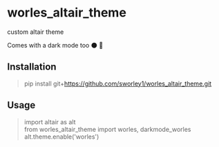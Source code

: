 # worles_altair_theme

custom altair theme 

Comes with a dark mode too  :new_moon: :milky_way:

## Installation

> pip install git+https://github.com/sworley1/worles_altair_theme.git

## Usage

> import altair as alt  
> from worles_altair_theme import worles, darkmode_worles  
> alt.theme.enable('worles')

